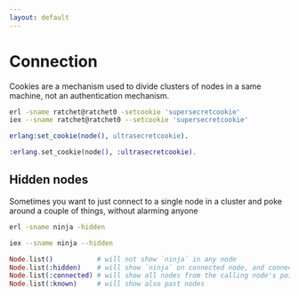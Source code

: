 ```yaml
---
layout: default
---
```


# Connection

<p class="text-xs">

Cookies are a mechanism used to divide clusters of nodes in a same machine, not an authentication mechanism.

``` bash
erl -sname ratchet@ratchet0 -setcookie 'supersecretcookie'
iex --sname ratchet@ratchet0 --setcookie 'supersecretcookie'
```

</p>

<div class="grid grid-cols-2">

<div>

``` erlang
erlang:set_cookie(node(), ultrasecretcookie).
```

</div>

<div>

``` elixir
:erlang.set_cookie(node(), :ultrasecretcookie).
```

</div>

</div>

## Hidden nodes

<p class="text-xs">

Sometimes you want to just connect to a single node in a cluster and poke around a couple of things, without alarming anyone

</p>

<div class="grid grid-cols-2">

<div>

``` bash
erl -sname ninja -hidden
```

</div>

<div>

``` bash
iex --sname ninja --hidden
```

</div>

</div>

``` elixir
Node.list()           # will not show `ninja` in any node
Node.list(:hidden)    # will show `ninja` on connected node, and connected node in `ninja`
Node.list(:connected) # will show all nodes from the calling node's point of view
Node.list(:known)     # will show also past nodes
```
